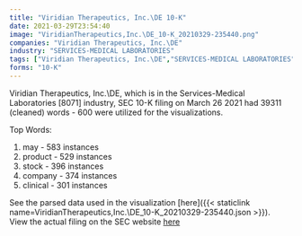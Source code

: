 ```yaml
---
title: "Viridian Therapeutics, Inc.\DE 10-K"
date: 2021-03-29T23:54:40
image: "ViridianTherapeutics,Inc.\DE_10-K_20210329-235440.png"
companies: "Viridian Therapeutics, Inc.\DE"
industry: "SERVICES-MEDICAL LABORATORIES"
tags: ["Viridian Therapeutics, Inc.\DE","SERVICES-MEDICAL LABORATORIES","03-26-2021","10-K"]
forms: "10-K"
---
```

Viridian Therapeutics, Inc.\DE, which is in the Services-Medical Laboratories [8071] industry, SEC 10-K filing on March 26 2021 had 39311 (cleaned) words - 600 were utilized for the visualizations.

Top Words:
1. may - 583 instances
2. product - 529 instances
3. stock - 396 instances
4. company - 374 instances
5. clinical - 301 instances


See the parsed data used in the visualization [here]({{< staticlink name=ViridianTherapeutics,Inc.\DE_10-K_20210329-235440.json >}}).  
View the actual filing on the SEC website [here](https://www.sec.gov/Archives/edgar/data/1590750/0001590750-21-000029.txt)